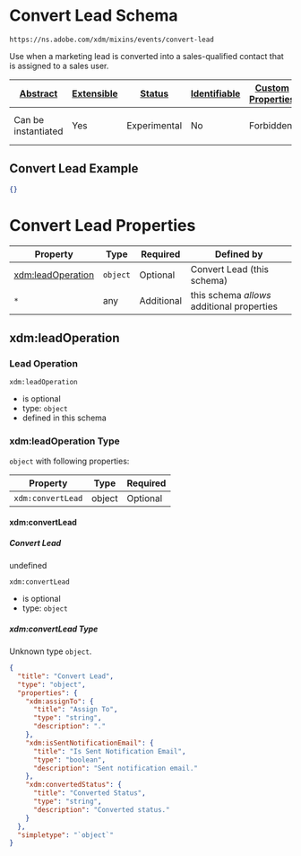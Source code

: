 
# Convert Lead Schema

```
https://ns.adobe.com/xdm/mixins/events/convert-lead
```

Use when a marketing lead is converted into a sales-qualified contact that is assigned to a sales user.

| [Abstract](../../../../abstract.md) | [Extensible](../../../../extensions.md) | [Status](../../../../status.md) | [Identifiable](../../../../id.md) | [Custom Properties](../../../../extensions.md) | [Additional Properties](../../../../extensions.md) | Defined In |
|-------------------------------------|-----------------------------------------|---------------------------------|-----------------------------------|------------------------------------------------|----------------------------------------------------|------------|
| Can be instantiated | Yes | Experimental | No | Forbidden | Permitted | [mixins/experience-event/events/convert-lead.schema.json](mixins/experience-event/events/convert-lead.schema.json) |

## Convert Lead Example
```json
{}
```

# Convert Lead Properties

| Property | Type | Required | Defined by |
|----------|------|----------|------------|
| [xdm:leadOperation](#xdmleadoperation) | `object` | Optional | Convert Lead (this schema) |
| `*` | any | Additional | this schema *allows* additional properties |

## xdm:leadOperation
### Lead Operation

`xdm:leadOperation`
* is optional
* type: `object`
* defined in this schema

### xdm:leadOperation Type


`object` with following properties:


| Property | Type | Required |
|----------|------|----------|
| `xdm:convertLead`| object | Optional |



#### xdm:convertLead
##### Convert Lead

undefined

`xdm:convertLead`
* is optional
* type: `object`

##### xdm:convertLead Type

Unknown type `object`.

```json
{
  "title": "Convert Lead",
  "type": "object",
  "properties": {
    "xdm:assignTo": {
      "title": "Assign To",
      "type": "string",
      "description": "."
    },
    "xdm:isSentNotificationEmail": {
      "title": "Is Sent Notification Email",
      "type": "boolean",
      "description": "Sent notification email."
    },
    "xdm:convertedStatus": {
      "title": "Converted Status",
      "type": "string",
      "description": "Converted status."
    }
  },
  "simpletype": "`object`"
}
```









